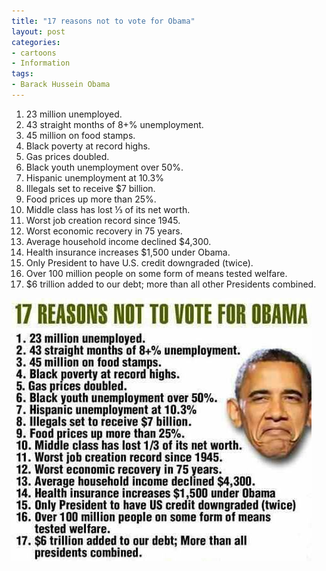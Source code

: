 ```yaml
---
title: "17 reasons not to vote for Obama"
layout: post
categories:
- cartoons
- Information
tags:
- Barack Hussein Obama
---
```


1. 23 million unemployed.
2. 43 straight months of 8+% unemployment.
3. 45 million on food stamps.
4. Black poverty at record highs.
5. Gas prices doubled.
6. Black youth unemployment over 50%.
7. Hispanic unemployment at 10.3%
8. Illegals set to receive $7 billion.
9. Food prices up more than 25%.
10. Middle class has lost &frac13; of its net worth.
11. Worst job creation record since 1945.
12. Worst economic recovery in 75 years.
13. Average household income declined $4,300.
14. Health insurance increases $1,500 under Obama.
15. Only President to have U.S. credit downgraded (twice).
16. Over 100 million people on some form of means tested welfare.
17. $6 trillion added to our debt; more than all other Presidents combined.

![17 reasons not to vote for Obama](/assets/img/2012/11/17-reasons-not-to-vote-for-Obama.jpg)
